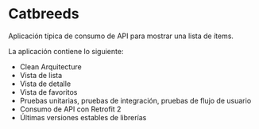 # Catbreeds

Aplicación típica de consumo de API para mostrar una lista de ítems.

La aplicación contiene lo siguiente:
- Clean Arquitecture
- Vista de lista
- Vista de detalle
- Vista de favoritos
- Pruebas unitarias, pruebas de integración, pruebas de flujo de usuario
- Consumo de API con Retrofit 2
- Últimas versiones estables de librerías
